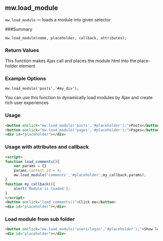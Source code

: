 ## mw.load_module

`mw.load_module` — loads a module into given selector

###Summary

`mw.load_module(name, placeholder, callback, attributes); `


### Return Values

This function makes Ajax call and places the module html into the place-holder element

### Example Options

`mw.load_module('posts','#my_div');`

You can use this function to dynamically load modules by Ajax and create rich user experiences

### Usage
```html
<button onclick="mw.load_module('posts','#placeholder');">Posts</button>
<button onclick="mw.load_module('pages','#placeholder');">Pages</button>
<div id="placeholder"></div>
```

### Usage with attributes and callback

```html
<script>
function load_comments(){
	var params = {}
	params.content_id = 4;
	mw.load_module('comments','#placeholder',my_callback,params);
}
function my_callback(){
	alert('Module is loaded');
}
</script>
<button onclick="load_comments()">Click me</button>
<div id="placeholder"></div>

```

### Load module from sub folder
```html
<button onclick="mw.load_module('users/login','#placeholder');">Show login</button>
<div id="placeholder"></div>
```
 